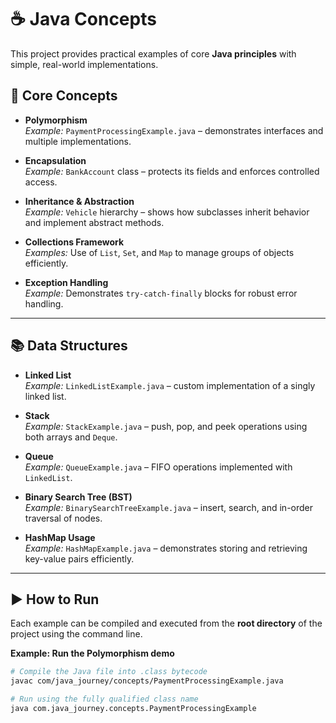 # ☕ Java Concepts  

This project provides practical examples of core **Java principles** with simple, real-world implementations.  

## 🔑 Core Concepts  

- **Polymorphism**  
  *Example:* `PaymentProcessingExample.java` – demonstrates interfaces and multiple implementations.  

- **Encapsulation**  
  *Example:* `BankAccount` class – protects its fields and enforces controlled access.  

- **Inheritance & Abstraction**  
  *Example:* `Vehicle` hierarchy – shows how subclasses inherit behavior and implement abstract methods.  

- **Collections Framework**  
  *Examples:* Use of `List`, `Set`, and `Map` to manage groups of objects efficiently.  

- **Exception Handling**  
  *Example:* Demonstrates `try-catch-finally` blocks for robust error handling.   

---

## 📚 Data Structures  

- **Linked List**  
  *Example:* `LinkedListExample.java` – custom implementation of a singly linked list.  

- **Stack**  
  *Example:* `StackExample.java` – push, pop, and peek operations using both arrays and `Deque`.  

- **Queue**  
  *Example:* `QueueExample.java` – FIFO operations implemented with `LinkedList`.  

- **Binary Search Tree (BST)**  
  *Example:* `BinarySearchTreeExample.java` – insert, search, and in-order traversal of nodes.  

- **HashMap Usage**  
  *Example:* `HashMapExample.java` – demonstrates storing and retrieving key-value pairs efficiently.  

---

## ▶️ How to Run  

Each example can be compiled and executed from the **root directory** of the project using the command line.  

**Example: Run the Polymorphism demo**  

```bash
# Compile the Java file into .class bytecode
javac com/java_journey/concepts/PaymentProcessingExample.java  

# Run using the fully qualified class name
java com.java_journey.concepts.PaymentProcessingExample  